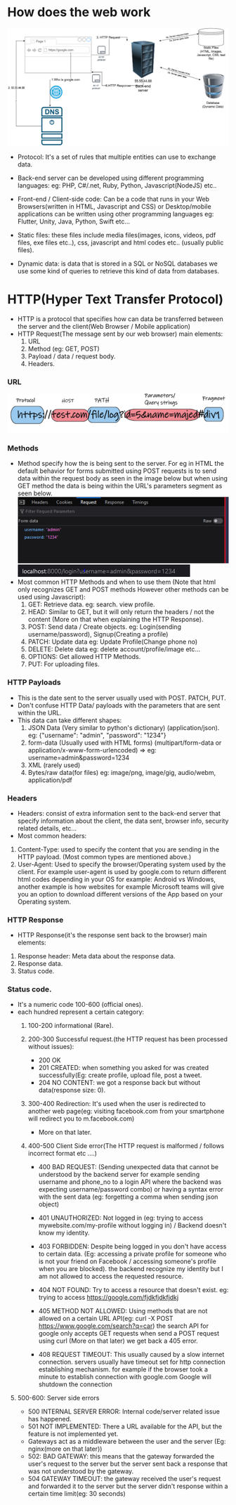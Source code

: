 # How does the web work
![Web](Images/HTTP.png)

* Protocol: It's a set of rules that multiple entities can use to exchange data.

* Back-end server can be developed using different programming languages: eg: PHP, C#/.net, Ruby, Python, Javascript(NodeJS) etc..

* Front-end / Client-side code: Can be a code that runs in your Web Browsers(written in HTML, Javascript and CSS) or Desktop/mobile applications can be written using other programming languages eg: Flutter, Unity, Java, Python, Swift etc...

* Static files: these files include media files(images, icons, videos, pdf files, exe files etc..), css, javascript and html codes etc.. (usually public files).

* Dynamic data: is data that is stored in a SQL or NoSQL databases we use some kind of queries to retrieve this kind of data from databases.

# HTTP(Hyper Text Transfer Protocol)
* HTTP is a protocol that specifies how can data be transferred between the server and the client(Web Browser / Mobile application)
* HTTP Request(The message sent by our web browser) main elements:
    1. URL
    2. Method (eg: GET, POST)
    3. Payload / data / request body.
    4. Headers.

### URL
![URL Structure](Images/URL.png)

### Methods
* Method specify how the is being sent to the server. For eg in HTML the default behavior for forms submitted using POST requests is to send data within the request body as seen in the image below but when using GET method the data is being within the URL's parameters segment as seen below.
![POST Request data](Images/post_data.png)
![Get Request data](Images/get_data.PNG)
* Most common HTTP Methods and when to use them (Note that html only recognizes GET and POST methods However other methods can be used using Javascript):
    1. GET: Retrieve data. eg: search. view profile.
    2. HEAD: Similar to GET, but it will only return the headers / not the content (More on that when explaining the HTTP Response).
    2. POST: Send data / Create objects. eg: Login(sending username/password), Signup(Creating a profile)
    3. PATCH: Update data eg: Update Profile(Change phone no)
    4. DELETE: Delete data eg: delete account/profile/image etc...
    5. OPTIONS: Get allowed HTTP Methods.
    6. PUT: For uploading files.


### HTTP Payloads
* This is the date sent to the server usually used with POST. PATCH, PUT.
* Don't confuse HTTP Data/ payloads with the parameters that are sent within the URL.
* This data can take different shapes:
    1. JSON Data (Very similar to python's dictionary) (application/json). eg: {"username": "admin", "password": "1234"}
    2. form-data (Usually used with HTML forms) (multipart/form-data or application/x-www-form-urlencoded) => eg: username=admin&password=1234
    3. XML (rarely used)
    4. Bytes/raw data(for files) eg: image/png, image/gig, audio/webm, application/pdf

### Headers
* Headers: consist of extra information sent to the back-end server that specify information about the client, the data sent, browser info, security related details, etc...
* Most common headers:
1. Content-Type: used to specify the content that you are sending in the HTTP payload. (Most common types are mentioned above.)
2. User-Agent: Used to specify the browser/Operating system used by the client. For example user-agent is used by google.com to return different html codes depending in your OS for example: Android vs Windows, another example is how websites for example Microsoft teams will give you an option to download different versions of the App based on your Operating system.



### HTTP Response
* HTTP Response(it's the response sent back to the browser) main elements:
1. Response header: Meta data about the response data.
2. Response data.
3. Status code.

### Status code.
* It's a numeric code 100-600 (official ones).
* each hundred represent a certain category:
    1. 100-200 informational (Rare).
    2. 200-300 Successful request.(the HTTP request has been processed without issues):
        * 200 OK
        * 201 CREATED: when something you asked for was created successfully(Eg: create profile, upload file, post a tweet.
        * 204 NO CONTENT: we got a response back but without data(response size: 0).

    3. 300-400 Redirection: It's used when the user is redirected to another web page(eg: visiting facebook.com from your smartphone will redirect you to m.facebook.com)
        * More on that later.

    4. 400-500 Client Side error(The HTTP request is malformed / follows incorrect format etc ....)
        * 400 BAD REQUEST: (Sending unexpected data that cannot be understood by the backend server for example sending username and phone_no to a login API where the backend was expecting username/password combo) or having a syntax error with the sent data (eg: forgetting a comma when sending json object)
        
        * 401 UNAUTHORIZED: Not logged in (eg: trying to access mywebsite.com/my-profile without logging in) / Backend doesn't know my identity.

        * 403 FORBIDDEN: Despite being logged in you don't have access to certain data. (Eg: accessing a private profile for someone who is not your friend on Facebook / accessing someone's profile when you are blocked). the backend recognize my identity but I am not allowed to access the requested resource.

        * 404 NOT FOUND: Try to access a resource that doesn't exist. eg: trying to access https://google.com/fjdkfjdkfjdkj

        * 405 METHOD NOT ALLOWED: Using methods that are not allowed on a certain URL API(eg: curl -X POST https://www.google.com/search?q=car) the search API for google only accepts GET requests when send a POST request using curl (More on that later) we get back a 405 error.

        * 408 REQUEST TIMEOUT: This usually caused by a slow internet connection. servers usually have timeout set for http connection establishing mechanism. for example if the browser took a minute to establish connection with google.com Google will shutdown the connection



5. 500-600: Server side errors

    * 500 INTERNAL SERVER ERROR: Internal code/server related issue has happened.
    * 501 NOT IMPLEMENTED: There a URL available for the API, but the feature is not implemented yet.
    - Gateways act as a middleware between the user and the server (Eg: nginx(more on that later))
    * 502: BAD GATEWAY: this means that the gateway forwarded the user's request to the server but the server sent back a response that was not understood by the gateway.
    * 504 GATEWAY TIMEOUT: the gateway received the user's request and forwarded it to the server but the server didn't response within a certain time limit(eg: 30 seconds)

